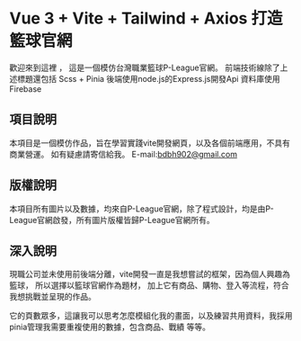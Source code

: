 # Vue 3 + Vite + Tailwind + Axios 打造籃球官網

歡迎來到這裡 ， 這是一個模仿台灣職業籃球P-League官網。
前端技術線除了上述標題還包括 Scss + Pinia
後端使用node.js的Express.js開發Api
資料庫使用Firebase

## 項目說明

本項目是一個模仿作品，旨在學習實踐vite開發網頁，以及各個前端應用，不具有商業營運。
如有疑慮請寄信給我。 E-mail:bdbh902@gmail.com

## 版權說明

本項目所有圖片以及數據，均來自P-League官網，除了程式設計，均是由P-League官網啟發，所有圖片版權皆歸P-League官網所有。

## 深入說明

現職公司並未使用前後端分離，vite開發一直是我想嘗試的框架，因為個人興趣為籃球， 所以選擇以籃球官網作為題材，
加上它有商品、購物、登入等流程，符合我想挑戰並呈現的作品。

它的頁數眾多，這讓我可以思考怎麼模組化我的畫面，以及練習共用資料，我採用pinia管理我需要重複使用的數據，包含商品、戰績
等等。

